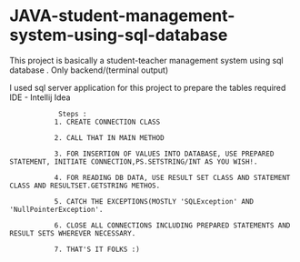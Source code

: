 # JAVA-student-management-system-using-sql-database
This project is basically a student-teacher management system using sql database . Only backend/(terminal output)


I used sql server application for this project to prepare the tables required
IDE - Intellij Idea


                Steps : 
               1. CREATE CONNECTION CLASS
               
               2. CALL THAT IN MAIN METHOD
               
               3. FOR INSERTION OF VALUES INTO DATABASE, USE PREPARED STATEMENT, INITIATE CONNECTION,PS.SETSTRING/INT AS YOU WISH!.
               
               4. FOR READING DB DATA, USE RESULT SET CLASS AND STATEMENT CLASS AND RESULTSET.GETSTRING METHOS.
               
               5. CATCH THE EXCEPTIONS(MOSTLY 'SQLException' AND 'NullPointerException'.
               
               6. CLOSE ALL CONNECTIONS INCLUDING PREPARED STATEMENTS AND RESULT SETS WHEREVER NECESSARY.
               
               7. THAT'S IT FOLKS :)
               
